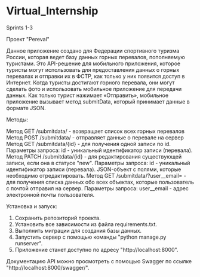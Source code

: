 # Virtual_Internship
Sprints 1-3

Проект "Pereval"

Данное приложение создано для Федерации спортивного туризма России, которая ведет базу данных горных перевалов, пополняемую туристами. Это API-решение для мобильного приложения, которое туристы могут использовать для предоставления данных о горных перевалах и отправки их в ФСТР, как только у них появится доступ в Интернет.
Когда туристы достигают горного перевала, они могут сделать фото и использовать мобильное приложение для передачи данных. Как только турист нажимает «Отправить», мобильное приложение вызывает метод submitData, который принимает данные в формате JSON.


Методы:

Метод GET /submitdata/ - возвращает список всех горных перевалов
Метод POST /submitdata/ - отправляет данные о перевале на сервер
Метод GET /submitdata/{id} - для получения одной записи по id. Параметры запроса: id - уникальный идентификатор записи (перевала).
Метод PATCH /submitdata/{id} - для редактирования существующей записи, если она в статусе "new". Параметры запроса: id - уникальный идентификатор записи (перевала). JSON-объект с полями, которые необходимо отредактировать.
Метод GET /submitdata/?user__email=<email> - для получения списка данных обо всех объектах, которые пользователь с почтой отправил на сервер. Параметры запроса: user__email - адрес электронной почты пользователя.


Установка и запуск:

1) Сохранить репозиторий проекта.
2) Установить все зависимости из файла requirements.txt.
3) Выполнить миграции для создания базы данных.
4) Запустить сервер с помощью команды "python manage.py runserver".
5) Приложение станет доступно по адресу "http://localhost:8000".


Документацию API можно просмотреть с помощью Swagger по ссылке "http://localhost:8000/swagger/".
